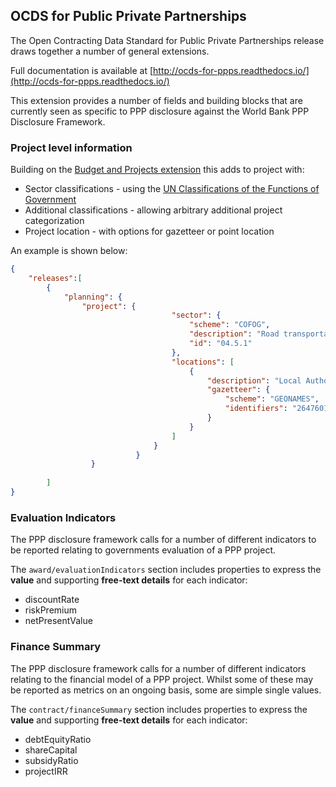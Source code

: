 ## OCDS for Public Private Partnerships

The Open Contracting Data Standard for Public Private Partnerships release draws together a number of general extensions.

Full documentation is available at [http://ocds-for-ppps.readthedocs.io/](http://ocds-for-ppps.readthedocs.io/)

This extension provides a number of fields and building blocks that are currently seen as specific to PPP disclosure against the World Bank PPP Disclosure Framework.

### Project level information

Building on the [Budget and Projects extension](https://github.com/open-contracting/ocds_budget_projects_extension) this adds to project with:

* Sector classifications - using the [UN Classifications of the Functions of Government](http://unstats.un.org/unsd/cr/registry/regcst.asp?Cl=4)
* Additional classifications - allowing arbitrary additional project categorization
* Project location - with options for gazetteer or point location

An example is shown below:

```json
{
    "releases":[
        {
            "planning": {
                "project": {
                                    "sector": {
                                        "scheme": "COFOG",
                                        "description": "Road transportation",
                                        "id": "04.5.1"
                                    },
                                    "locations": [
                                        {
                                            "description": "Local Authority Area: Halton Borough Council",
                                            "gazetteer": {
                                                "scheme": "GEONAMES",
                                                "identifiers": "2647601.0"
                                            }
                                        }
                                    ]
                                }
                            }
                  }
        
        ]
}

```

### Evaluation Indicators

The PPP disclosure framework calls for a number of different indicators to be reported relating to governments evaluation of a PPP project.

The ```award/evaluationIndicators``` section includes properties to express the **value** and supporting **free-text details** for each indicator:

* discountRate
* riskPremium
* netPresentValue

### Finance Summary

The PPP disclosure framework calls for a number of different indicators relating to the financial model of a PPP project. Whilst some of these may be reported as metrics on an ongoing basis, some are simple single values.

The ```contract/financeSummary``` section includes properties to express the **value** and supporting **free-text details** for each indicator:

* debtEquityRatio
* shareCapital
* subsidyRatio
* projectIRR
